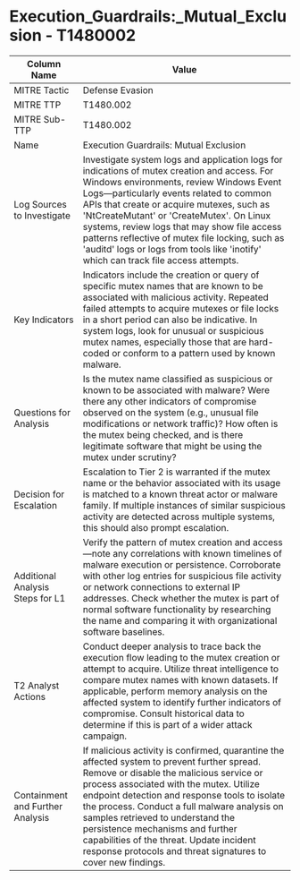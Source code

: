# Execution_Guardrails:_Mutual_Exclusion - T1480002

| Column Name | Value |
|-------------|-------|
| MITRE Tactic | Defense Evasion |
| MITRE TTP | T1480.002 |
| MITRE Sub-TTP | T1480.002 |
| Name | Execution Guardrails: Mutual Exclusion |
| Log Sources to Investigate | Investigate system logs and application logs for indications of mutex creation and access. For Windows environments, review Windows Event Logs—particularly events related to common APIs that create or acquire mutexes, such as 'NtCreateMutant' or 'CreateMutex'. On Linux systems, review logs that may show file access patterns reflective of mutex file locking, such as 'auditd' logs or logs from tools like 'inotify' which can track file access attempts. |
| Key Indicators | Indicators include the creation or query of specific mutex names that are known to be associated with malicious activity. Repeated failed attempts to acquire mutexes or file locks in a short period can also be indicative. In system logs, look for unusual or suspicious mutex names, especially those that are hard-coded or conform to a pattern used by known malware. |
| Questions for Analysis | Is the mutex name classified as suspicious or known to be associated with malware? Were there any other indicators of compromise observed on the system (e.g., unusual file modifications or network traffic)? How often is the mutex being checked, and is there legitimate software that might be using the mutex under scrutiny? |
| Decision for Escalation | Escalation to Tier 2 is warranted if the mutex name or the behavior associated with its usage is matched to a known threat actor or malware family. If multiple instances of similar suspicious activity are detected across multiple systems, this should also prompt escalation. |
| Additional Analysis Steps for L1 | Verify the pattern of mutex creation and access—note any correlations with known timelines of malware execution or persistence. Corroborate with other log entries for suspicious file activity or network connections to external IP addresses. Check whether the mutex is part of normal software functionality by researching the name and comparing it with organizational software baselines. |
| T2 Analyst Actions | Conduct deeper analysis to trace back the execution flow leading to the mutex creation or attempt to acquire. Utilize threat intelligence to compare mutex names with known datasets. If applicable, perform memory analysis on the affected system to identify further indicators of compromise. Consult historical data to determine if this is part of a wider attack campaign. |
| Containment and Further Analysis | If malicious activity is confirmed, quarantine the affected system to prevent further spread. Remove or disable the malicious service or process associated with the mutex. Utilize endpoint detection and response tools to isolate the process. Conduct a full malware analysis on samples retrieved to understand the persistence mechanisms and further capabilities of the threat. Update incident response protocols and threat signatures to cover new findings. |
